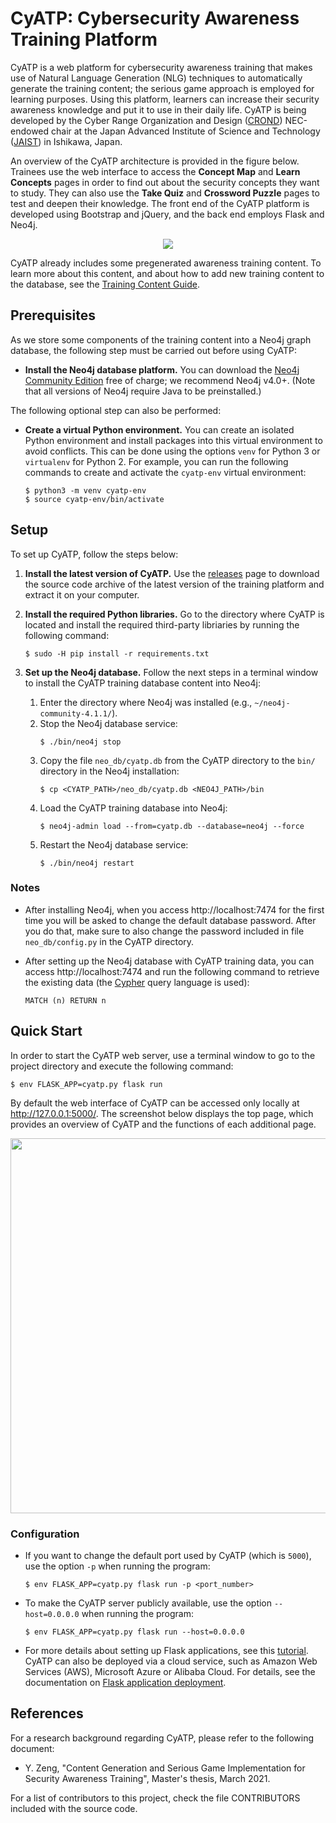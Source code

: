 
# CyATP: Cybersecurity Awareness Training Platform

CyATP is a web platform for cybersecurity awareness training that
makes use of Natural Language Generation (NLG) techniques to
automatically generate the training content; the serious game approach
is employed for learning purposes. Using this platform, learners can
increase their security awareness knowledge and put it to use in their
daily life. CyATP is being developed by the Cyber Range Organization
and Design ([CROND](https://www.jaist.ac.jp/misc/crond/index-en.html))
NEC-endowed chair at the Japan Advanced Institute of Science and
Technology ([JAIST](https://www.jaist.ac.jp/english/)) in Ishikawa,
Japan.

An overview of the CyATP architecture is provided in the figure
below. Trainees use the web interface to access the **Concept Map**
and **Learn Concepts** pages in order to find out about the security
concepts they want to study. They can also use the **Take Quiz** and
**Crossword Puzzle** pages to test and deepen their knowledge. The
front end of the CyATP platform is developed using Bootstrap and
jQuery, and the back end employs Flask and Neo4j.

<div align=center><img src='https://github.com/blab-private/CyATP/blob/master/static/images/platform_architecture.png'></div>

CyATP already includes some pregenerated awareness training
content. To learn more about this content, and about how to add new
training content to the database, see the [Training Content
Guide](https://github.com/blab-private/CyATP/blob/master/training_content/content_guide.md).


## Prerequisites

As we store some components of the training content into a Neo4j graph
database, the following step must be carried out before using CyATP:

* **Install the Neo4j database platform.** You can download the [Neo4j
    Community Edition](https://neo4j.com/download-center/#community)
    free of charge; we recommend Neo4j v4.0+. (Note that all versions
    of Neo4j require Java to be preinstalled.)

The following optional step can also be performed:

* **Create a virtual Python environment.** You can create an isolated
    Python environment and install packages into this virtual
    environment to avoid conflicts. This can be done using the options
    `venv` for Python 3 or `virtualenv` for Python 2. For example, you
    can run the following commands to create and activate the
    `cyatp-env` virtual environment:

  ```
  $ python3 -m venv cyatp-env
  $ source cyatp-env/bin/activate
  ```


## Setup

To set up CyATP, follow the steps below:

1. **Install the latest version of CyATP.** Use the
[releases](https://github.com/blab-private/CyATP/releases) page to
download the source code archive of the latest version of the training
platform and extract it on your computer.

2. **Install the required Python libraries.** Go to the directory
where CyATP is located and install the required third-party libriaries
by running the following command:

   ```
   $ sudo -H pip install -r requirements.txt
   ```

3. **Set up the Neo4j database.** Follow the next steps in a terminal
     window to install the CyATP training database content into Neo4j:
    1. Enter the directory where Neo4j was installed (e.g.,
    `~/neo4j-community-4.1.1/`).
    2. Stop the Neo4j database service:
       ```
       $ ./bin/neo4j stop
       ```
    3. Copy the file `neo_db/cyatp.db` from the CyATP directory to the
    `bin/` directory in the Neo4j installation:
       ```
       $ cp <CYATP_PATH>/neo_db/cyatp.db <NEO4J_PATH>/bin
       ```
    4. Load the CyATP training database into Neo4j:
       ```
       $ neo4j-admin load --from=cyatp.db --database=neo4j --force
       ```
    5. Restart the Neo4j database service:
       ```
       $ ./bin/neo4j restart
       ```

### Notes

* After installing Neo4j, when you access http://localhost:7474 for
  the first time you will be asked to change the default database
  password. After you do that, make sure to also change the password
  included in file `neo_db/config.py` in the CyATP directory.

* After setting up the Neo4j database with CyATP training data, you
  can access http://localhost:7474 and run the following command to
  retrieve the existing data (the
  [Cypher](https://neo4j.com/developer/cypher/) query language is
  used):

  ```
  MATCH (n) RETURN n
  ```


## Quick Start

In order to start the CyATP web server, use a terminal window to go to
the project directory and execute the following command:

```
$ env FLASK_APP=cyatp.py flask run
```

By default the web interface of CyATP can be accessed only locally at
http://127.0.0.1:5000/. The screenshot below displays the top page,
which provides an overview of CyATP and the functions of each
additional page.

<div align=center><img width='600' src='https://github.com/blab-private/CyATP/blob/master/static/images/cyatp_screenshot.png'></div>

### Configuration

* If you want to change the default port used by CyATP (which is
  `5000`), use the option `-p` when running the program:
  ```
  $ env FLASK_APP=cyatp.py flask run -p <port_number>
  ```

* To make the CyATP server publicly available, use the option
  `--host=0.0.0.0` when running the program:
  ```
  $ env FLASK_APP=cyatp.py flask run --host=0.0.0.0
  ```

* For more details about setting up Flask applications, see this
  [tutorial](https://flask.palletsprojects.com/en/1.1.x/quickstart/). CyATP
  can also be deployed via a cloud service, such as Amazon Web
  Services (AWS), Microsoft Azure or Alibaba Cloud. For details, see
  the documentation on [Flask application
  deployment](https://flask.palletsprojects.com/en/1.1.x/deploying/).


## References

For a research background regarding CyATP, please refer to the
following document:

* Y. Zeng, "Content Generation and Serious Game Implementation for
  Security Awareness Training", Master's thesis, March 2021.

For a list of contributors to this project, check the file
CONTRIBUTORS included with the source code.
